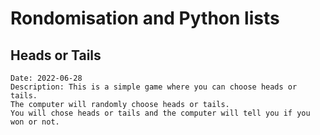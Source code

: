 # Rondomisation and Python lists

## Heads or Tails
    Date: 2022-06-28
    Description: This is a simple game where you can choose heads or tails.
    The computer will randomly choose heads or tails.
    You will chose heads or tails and the computer will tell you if you won or not.